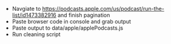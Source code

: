- Navgiate to https://podcasts.apple.com/us/podcast/run-the-list/id1473382916 and finish pagination
- Paste browser code in console and grab output
- Paste output to data/apple/applePodcasts.js
- Run cleaning script
